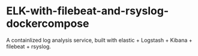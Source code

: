 # ELK-with-filebeat-and-rsyslog-dockercompose
A containlized log analysis service, built with elastic + Logstash + Kibana + filebeat + rsyslog.
